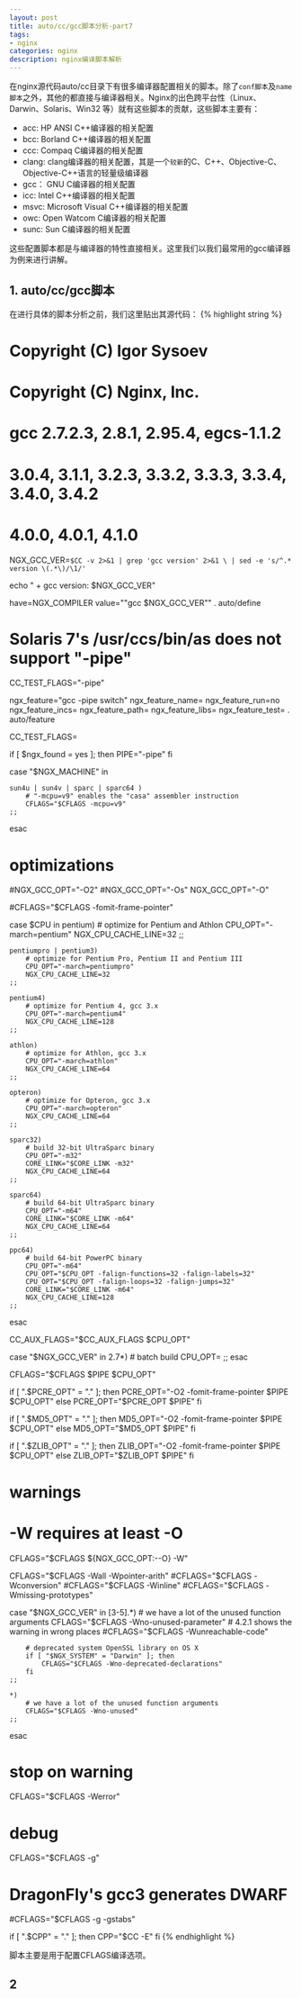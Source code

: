 ```yaml
---
layout: post
title: auto/cc/gcc脚本分析-part7
tags:
- nginx
categories: nginx
description: nginx编译脚本解析
---
```




在nginx源代码auto/cc目录下有很多编译器配置相关的脚本。除了```conf脚本```及```name脚本```之外，其他的都直接与编译器相关。Nginx的出色跨平台性（Linux、Darwin、Solaris、Win32 等）就有这些脚本的贡献，这些脚本主要有：

<!-- more -->
* acc: HP ANSI C++编译器的相关配置
* bcc: Borland C++编译器的相关配置
* ccc: Compaq C编译器的相关配置
* clang: clang编译器的相关配置，其是一个```较新```的C、C++、Objective-C、Objective-C++语言的轻量级编译器
* gcc： GNU C编译器的相关配置
* icc: Intel C++编译器的相关配置
* msvc: Microsoft Visual C++编译器的相关配置
* owc: Open Watcom C编译器的相关配置
* sunc: Sun C编译器的相关配置

这些配置脚本都是与编译器的特性直接相关。这里我们以我们最常用的gcc编译器为例来进行讲解。


## 1. auto/cc/gcc脚本

在进行具体的脚本分析之前，我们这里贴出其源代码：
{% highlight string %}

# Copyright (C) Igor Sysoev
# Copyright (C) Nginx, Inc.


# gcc 2.7.2.3, 2.8.1, 2.95.4, egcs-1.1.2
#     3.0.4, 3.1.1, 3.2.3, 3.3.2, 3.3.3, 3.3.4, 3.4.0, 3.4.2
#     4.0.0, 4.0.1, 4.1.0


NGX_GCC_VER=`$CC -v 2>&1 | grep 'gcc version' 2>&1 \
                         | sed -e 's/^.* version \(.*\)/\1/'`

echo " + gcc version: $NGX_GCC_VER"

have=NGX_COMPILER value="\"gcc $NGX_GCC_VER\"" . auto/define


# Solaris 7's /usr/ccs/bin/as does not support "-pipe"

CC_TEST_FLAGS="-pipe"

ngx_feature="gcc -pipe switch"
ngx_feature_name=
ngx_feature_run=no
ngx_feature_incs=
ngx_feature_path=
ngx_feature_libs=
ngx_feature_test=
. auto/feature

CC_TEST_FLAGS=

if [ $ngx_found = yes ]; then
    PIPE="-pipe"
fi


case "$NGX_MACHINE" in

    sun4u | sun4v | sparc | sparc64 )
        # "-mcpu=v9" enables the "casa" assembler instruction
        CFLAGS="$CFLAGS -mcpu=v9"
    ;;

esac


# optimizations

#NGX_GCC_OPT="-O2"
#NGX_GCC_OPT="-Os"
NGX_GCC_OPT="-O"

#CFLAGS="$CFLAGS -fomit-frame-pointer"

case $CPU in
    pentium)
        # optimize for Pentium and Athlon
        CPU_OPT="-march=pentium"
        NGX_CPU_CACHE_LINE=32
    ;;

    pentiumpro | pentium3)
        # optimize for Pentium Pro, Pentium II and Pentium III
        CPU_OPT="-march=pentiumpro"
        NGX_CPU_CACHE_LINE=32
    ;;

    pentium4)
        # optimize for Pentium 4, gcc 3.x
        CPU_OPT="-march=pentium4"
        NGX_CPU_CACHE_LINE=128
    ;;

    athlon)
        # optimize for Athlon, gcc 3.x
        CPU_OPT="-march=athlon"
        NGX_CPU_CACHE_LINE=64
    ;;

    opteron)
        # optimize for Opteron, gcc 3.x
        CPU_OPT="-march=opteron"
        NGX_CPU_CACHE_LINE=64
    ;;

    sparc32)
        # build 32-bit UltraSparc binary
        CPU_OPT="-m32"
        CORE_LINK="$CORE_LINK -m32"
        NGX_CPU_CACHE_LINE=64
    ;;

    sparc64)
        # build 64-bit UltraSparc binary
        CPU_OPT="-m64"
        CORE_LINK="$CORE_LINK -m64"
        NGX_CPU_CACHE_LINE=64
    ;;

    ppc64)
        # build 64-bit PowerPC binary
        CPU_OPT="-m64"
        CPU_OPT="$CPU_OPT -falign-functions=32 -falign-labels=32"
        CPU_OPT="$CPU_OPT -falign-loops=32 -falign-jumps=32"
        CORE_LINK="$CORE_LINK -m64"
        NGX_CPU_CACHE_LINE=128
    ;;

esac

CC_AUX_FLAGS="$CC_AUX_FLAGS $CPU_OPT"

case "$NGX_GCC_VER" in
    2.7*)
        # batch build
        CPU_OPT=
    ;;
esac


CFLAGS="$CFLAGS $PIPE $CPU_OPT"

if [ ".$PCRE_OPT" = "." ]; then
    PCRE_OPT="-O2 -fomit-frame-pointer $PIPE $CPU_OPT"
else
    PCRE_OPT="$PCRE_OPT $PIPE"
fi

if [ ".$MD5_OPT" = "." ]; then
    MD5_OPT="-O2 -fomit-frame-pointer $PIPE $CPU_OPT"
else
    MD5_OPT="$MD5_OPT $PIPE"
fi

if [ ".$ZLIB_OPT" = "." ]; then
    ZLIB_OPT="-O2 -fomit-frame-pointer $PIPE $CPU_OPT"
else
    ZLIB_OPT="$ZLIB_OPT $PIPE"
fi


# warnings

# -W requires at least -O
CFLAGS="$CFLAGS ${NGX_GCC_OPT:--O} -W"

CFLAGS="$CFLAGS -Wall -Wpointer-arith"
#CFLAGS="$CFLAGS -Wconversion"
#CFLAGS="$CFLAGS -Winline"
#CFLAGS="$CFLAGS -Wmissing-prototypes"


case "$NGX_GCC_VER" in
    [3-5].*)
        # we have a lot of the unused function arguments
        CFLAGS="$CFLAGS -Wno-unused-parameter"
        # 4.2.1 shows the warning in wrong places
        #CFLAGS="$CFLAGS -Wunreachable-code"

        # deprecated system OpenSSL library on OS X
        if [ "$NGX_SYSTEM" = "Darwin" ]; then
            CFLAGS="$CFLAGS -Wno-deprecated-declarations"
        fi
    ;;

    *)
        # we have a lot of the unused function arguments
        CFLAGS="$CFLAGS -Wno-unused"
    ;;
esac


# stop on warning
CFLAGS="$CFLAGS -Werror"

# debug
CFLAGS="$CFLAGS -g"

# DragonFly's gcc3 generates DWARF
#CFLAGS="$CFLAGS -g -gstabs"

if [ ".$CPP" = "." ]; then
    CPP="$CC -E"
fi
{% endhighlight %}

脚本主要是用于配置CFLAGS编译选项。

## 2 






<br />
<br />
<br />

